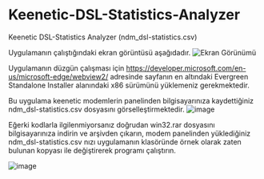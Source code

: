 # Keenetic-DSL-Statistics-Analyzer
Keenetic DSL-Statistics Analyzer (ndm_dsl-statistics.csv)

Uygulamanın çalıştığındaki ekran görüntüsü aşağıdadır.
![Ekran Görünümü](https://user-images.githubusercontent.com/65568623/155792703-4099760f-0dc4-4db1-9db8-fdf41bead69f.png)

Uygulamanın düzgün çalışması için https://developer.microsoft.com/en-us/microsoft-edge/webview2/ adresinde sayfanın en altındaki 
Evergreen Standalone Installer alanındaki x86 sürümünü yüklemeniz gerekmektedir.

Bu uygulama keenetic modemlerin panelinden bilgisayarınıza kaydettiğiniz ndm_dsl-statistics.csv dosyasını görselleştirmektedir.
![image](https://user-images.githubusercontent.com/65568623/155795043-994e203d-c08f-47ac-932b-f324665cc9d7.png)

Eğerki kodlarla ilgilenmiyorsanız doğrudan win32.rar dosyasını bilgisayarınıza indirin ve arşivden çıkarın,
modem panelinden yüklediğiniz ndm_dsl-statistics.csv nızı uygulamanın klasöründe örnek olarak zaten bulunan
kopyası ile değiştirerek programı çalıştırın.
 
![image](https://user-images.githubusercontent.com/65568623/155796538-94bacc66-c0a6-4f4b-9bed-635880cb07f6.png)
